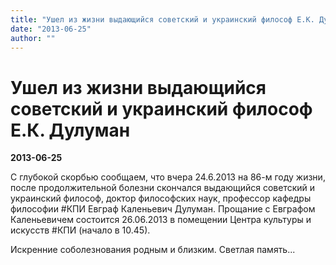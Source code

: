 ```yaml
---
title: "Ушел из жизни выдающийся советский и украинский философ Е.К. Дулуман"
date: "2013-06-25"
author: ""
---
```


# Ушел из жизни выдающийся советский и украинский философ Е.К. Дулуман

**2013-06-25** 

С глубокой скорбью сообщаем, что вчера 24.6.2013 на 86-м году жизни, после продолжительной болезни скончался выдающийся советский и украинский философ, доктор философских наук, профессор кафедры философии #КПИ Евграф Каленьевич Дулуман. Прощание с Евграфом Каленьевичем состоится 26.06.2013 в помещении Центра культуры и искусств #КПИ (начало в 10.45).

Искренние соболезнования родным и близким. Светлая память...